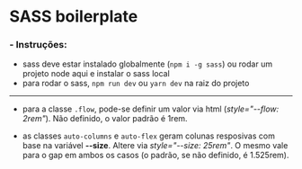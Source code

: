 # SASS boilerplate

### - **Instruções**:

-   sass deve estar instalado globalmente (`npm i -g sass`) ou rodar um projeto node aqui e instalar o sass local
-   para rodar o sass, `npm run dev` ou `yarn dev` na raiz do projeto

---

-   para a classe `.flow`, pode-se definir um valor via html (_style="--flow: 2rem"_). Não definido, o valor padrão é 1rem.

-   as classes `auto-columns` e `auto-flex` geram colunas resposivas com base na variável **--size**. Altere via _style="--size: 25rem"_. O mesmo vale para o gap em ambos os casos (o padrão, se não definido, é 1.525rem).
